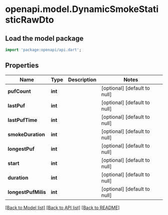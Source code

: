 # openapi.model.DynamicSmokeStatisticRawDto

## Load the model package
```dart
import 'package:openapi/api.dart';
```

## Properties
Name | Type | Description | Notes
------------ | ------------- | ------------- | -------------
**pufCount** | **int** |  | [optional] [default to null]
**lastPuf** | **int** |  | [optional] [default to null]
**lastPufTime** | **int** |  | [optional] [default to null]
**smokeDuration** | **int** |  | [optional] [default to null]
**longestPuf** | **int** |  | [optional] [default to null]
**start** | **int** |  | [optional] [default to null]
**duration** | **int** |  | [optional] [default to null]
**longestPufMilis** | **int** |  | [optional] [default to null]

[[Back to Model list]](../README.md#documentation-for-models) [[Back to API list]](../README.md#documentation-for-api-endpoints) [[Back to README]](../README.md)


